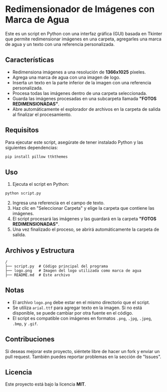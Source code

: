 # Redimensionador de Imágenes con Marca de Agua

Este es un script en Python con una interfaz gráfica (GUI) basada en Tkinter que permite redimensionar imágenes en una carpeta, agregarles una marca de agua y un texto con una referencia personalizada.

## Características
- Redimensiona imágenes a una resolución de **1366x1025** píxeles.
- Agrega una marca de agua con una imagen de logo.
- Inserta un texto en la parte inferior de la imagen con una referencia personalizada.
- Procesa todas las imágenes dentro de una carpeta seleccionada.
- Guarda las imágenes procesadas en una subcarpeta llamada **"FOTOS REDIMENSIONADAS"**.
- Abre automáticamente el explorador de archivos en la carpeta de salida al finalizar el procesamiento.

## Requisitos
Para ejecutar este script, asegúrate de tener instalado Python y las siguientes dependencias:

```bash
pip install pillow ttkthemes
```

## Uso
1. Ejecuta el script en Python:

```bash
python script.py
```

2. Ingresa una referencia en el campo de texto.
3. Haz clic en "Seleccionar Carpeta" y elige la carpeta que contiene las imágenes.
4. El script procesará las imágenes y las guardará en la carpeta **"FOTOS REDIMENSIONADAS"**.
5. Una vez finalizado el proceso, se abrirá automáticamente la carpeta de salida.

## Archivos y Estructura
```
/
├── script.py  # Código principal del programa
├── logo.png   # Imagen del logo utilizada como marca de agua
├── README.md  # Este archivo
```

## Notas
- El archivo `logo.png` debe estar en el mismo directorio que el script.
- Se utiliza `arial.ttf` para agregar texto en la imagen. Si no está disponible, se puede cambiar por otra fuente en el código.
- El script es compatible con imágenes en formatos `.png`, `.jpg`, `.jpeg`, `.bmp`, y `.gif`.

## Contribuciones
Si deseas mejorar este proyecto, siéntete libre de hacer un fork y enviar un pull request. También puedes reportar problemas en la sección de "Issues".

## Licencia
Este proyecto está bajo la licencia **MIT**.

